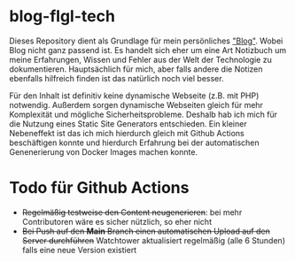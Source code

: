 # blog-flgl-tech

Dieses Repository dient als Grundlage für mein persönliches ["Blog"](https://blog.flgl.tech). Wobei Blog
nicht ganz passend ist. Es handelt sich eher um eine Art Notizbuch um meine Erfahrungen, Wissen und Fehler
aus der Welt der Technologie zu dokumentieren. Hauptsächlich für mich, aber falls andere die Notizen ebenfalls hilfreich finden ist das natürlich noch viel besser.

Für den Inhalt ist definitiv keine dynamische Webseite (z.B. mit PHP) notwendig. Außerdem sorgen dynamische Webseiten gleich für mehr Komplexität und mögliche Sicherheitsprobleme. Deshalb hab ich mich für die Nutzung eines Static Site Generators entschieden. Ein kleiner Nebeneffekt ist das ich mich hierdurch gleich mit Github Actions beschäftigen konnte und hierdurch Erfahrung bei der automatischen Genenerierung von Docker Images machen konnte.


# Todo für Github Actions
* ~~Regelmäßig testweise den Content neugenerieren~~: bei mehr Contributoren wäre es sicher nützlich, so eher nicht
* ~~Bei Push auf den **Main** Branch einen automatischen Upload auf den Server durchführen~~
  Watchtower aktualisiert regelmäßig (alle 6 Stunden) falls eine neue Version existiert
